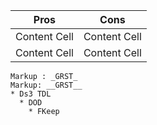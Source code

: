 Pros         | Cons
------------ | ------------
Content Cell | Content Cell
Content Cell | Content Cell
```
Markup : _GRST_
Markup: __GRST__
* Ds3 TDL
  * DOD
    * FKeep
